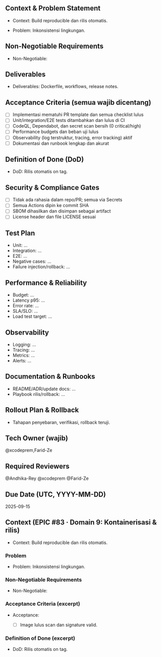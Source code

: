 <!-- AUTO:ENTERPRISE_TEMPLATE_V1 BEGIN -->
<!-- epic:#83 domain:9:Kontainerisasi & rilis generated:2025-08-23T18:25:55.309Z -->
## Context & Problem Statement
- Context: Build reproducible dan rilis otomatis.

- Problem: Inkonsistensi lingkungan.

## Non-Negotiable Requirements
- Non-Negotiable:

## Deliverables
- Deliverables: Dockerfile, workflows, release notes.

## Acceptance Criteria (semua wajib dicentang)
- [ ] Implementasi mematuhi PR template dan semua checklist lulus
- [ ] Unit/integration/E2E tests ditambahkan dan lulus di CI
- [ ] CodeQL, Dependabot, dan secret scan bersih (0 critical/high)
- [ ] Performance budgets dan beban uji lulus
- [ ] Observability (log terstruktur, tracing, error tracking) aktif
- [ ] Dokumentasi dan runbook lengkap dan akurat

## Definition of Done (DoD)
- DoD: Rilis otomatis on tag.

## Security & Compliance Gates
- [ ] Tidak ada rahasia dalam repo/PR; semua via Secrets
- [ ] Semua Actions dipin ke commit SHA
- [ ] SBOM dihasilkan dan disimpan sebagai artifact
- [ ] License header dan file LICENSE sesuai

## Test Plan
- Unit: ...
- Integration: ...
- E2E: ...
- Negative cases: ...
- Failure injection/rollback: ...

## Performance & Reliability
- Budget: ...
- Latency p95: ...
- Error rate: ...
- SLA/SLO: ...
- Load test target: ...

## Observability
- Logging: ...
- Tracing: ...
- Metrics: ...
- Alerts: ...

## Documentation & Runbooks
- README/ADR/update docs: ...
- Playbook rilis/rollback: ...

## Rollout Plan & Rollback
- Tahapan penyebaran, verifikasi, rollback teruji.

## Tech Owner (wajib)
@xcodeprem,Farid-Ze

## Required Reviewers
@Andhika-Rey @xcodeprem @Farid-Ze

## Due Date (UTC, YYYY-MM-DD)
2025-09-15
<!-- AUTO:ENTERPRISE_TEMPLATE_V1 END -->

<!-- AUTO:CONTEXT_V1 BEGIN -->
<!-- parent:#12 epic:#83 generated:2025-08-23T16:21:33.940Z -->
## Context (EPIC #83 · Domain 9: Kontainerisasi & rilis)

- Context: Build reproducible dan rilis otomatis.

### Problem
- Problem: Inkonsistensi lingkungan.

### Non-Negotiable Requirements
- Non-Negotiable:

### Acceptance Criteria (excerpt)
- Acceptance:
  
  - [ ] Image lulus scan dan signature valid.

### Definition of Done (excerpt)
- DoD: Rilis otomatis on tag.

<!-- AUTO:CONTEXT_V1 END -->
